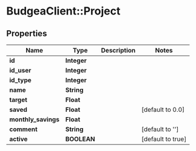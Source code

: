# BudgeaClient::Project

## Properties
Name | Type | Description | Notes
------------ | ------------- | ------------- | -------------
**id** | **Integer** |  | 
**id_user** | **Integer** |  | 
**id_type** | **Integer** |  | 
**name** | **String** |  | 
**target** | **Float** |  | 
**saved** | **Float** |  | [default to 0.0]
**monthly_savings** | **Float** |  | 
**comment** | **String** |  | [default to &#39;&#39;]
**active** | **BOOLEAN** |  | [default to true]


